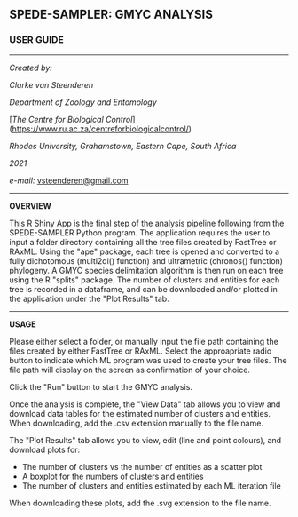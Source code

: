 ## **SPEDE-SAMPLER: GMYC ANALYSIS** 

### **USER GUIDE**

---

*Created by:*

*Clarke van Steenderen*

*Department of Zoology and Entomology*

[*The Centre for Biological Control*] (https://www.ru.ac.za/centreforbiologicalcontrol/)

*Rhodes University, Grahamstown, Eastern Cape, South Africa*

*2021*

*e-mail:* vsteenderen@gmail.com

---

**OVERVIEW**

This R Shiny App is the final step of the analysis pipeline following from the SPEDE-SAMPLER Python program. The application requires the user to input a folder directory containing all the tree files created by FastTree or RAxML.
Using the "ape" package, each tree is opened and converted to a fully dichotomous (multi2di() function) and ultrametric (chronos() function) phylogeny.
A GMYC species delimitation algorithm is then run on each tree using the R "splits" package. The number of clusters and entities for each tree is recorded in a dataframe, and can be downloaded and/or plotted in the application under the "Plot Results" tab.

---

**USAGE**

Please either select a folder, or manually input the file path containing the files created by either FastTree or RAxML. 
Select the approapriate radio button to indicate which ML program was used to create your tree files.
The file path will display on the screen as confirmation of your choice.

Click the "Run" button to start the GMYC analysis. 

Once the analysis is complete, the "View Data" tab allows you to view and download data tables for the estimated number of clusters and entities. When downloading, add the .csv extension manually to the file name.


The "Plot Results" tab allows you to view, edit (line and point colours), and download plots for:

- The number of clusters vs the number of entities as a scatter plot
- A boxplot for the numbers of clusters and entities
- The number of clusters and entities estimated by each ML iteration file

When downloading these plots, add the .svg extension to the file name.



